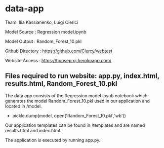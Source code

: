 # data-app

Team: Ilia Kassianenko, Luigi Clerici


Model Source : Regression model.ipynb


Model Output : Random_Forest_10.pkl


Github Directory : https://github.com/Clercy/webtest


Website Access : https://houseproj.herokuapp.com/


Files required to run website: app.py, index.html, results.html, Random_Forest_10.pkl
---------------


The data app consists of the Regression model.ipynb notebook
which generates the model Random_Forest_10.pkl used in our application
and located in /model.

- pickle.dump(model, open('Random_Forest_10.pkl','wb')) 

Our application templates can be found in /templates and are named
results.html and index.html.

The application is executed by running app.py.


